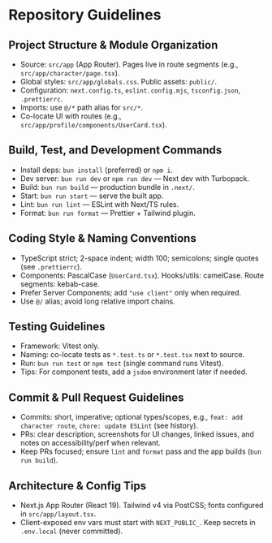 # Repository Guidelines

## Project Structure & Module Organization
- Source: `src/app` (App Router). Pages live in route segments (e.g., `src/app/character/page.tsx`).
- Global styles: `src/app/globals.css`. Public assets: `public/`.
- Configuration: `next.config.ts`, `eslint.config.mjs`, `tsconfig.json`, `.prettierrc`.
- Imports: use `@/*` path alias for `src/*`.
- Co-locate UI with routes (e.g., `src/app/profile/components/UserCard.tsx`).

## Build, Test, and Development Commands
- Install deps: `bun install` (preferred) or `npm i`.
- Dev server: `bun run dev` or `npm run dev` — Next dev with Turbopack.
- Build: `bun run build` — production bundle in `.next/`.
- Start: `bun run start` — serve the built app.
- Lint: `bun run lint` — ESLint with Next/TS rules.
- Format: `bun run format` — Prettier + Tailwind plugin.

## Coding Style & Naming Conventions
- TypeScript strict; 2-space indent; width 100; semicolons; single quotes (see `.prettierrc`).
- Components: PascalCase (`UserCard.tsx`). Hooks/utils: camelCase. Route segments: kebab-case.
- Prefer Server Components; add `"use client"` only when required.
- Use `@/` alias; avoid long relative import chains.

## Testing Guidelines
- Framework: Vitest only.
- Naming: co-locate tests as `*.test.ts` or `*.test.tsx` next to source.
- Run: `bun run test` or `npm test` (single command runs Vitest).
- Tips: For component tests, add a `jsdom` environment later if needed.

## Commit & Pull Request Guidelines
- Commits: short, imperative; optional types/scopes, e.g., `feat: add character route`, `chore: update ESLint` (see history).
- PRs: clear description, screenshots for UI changes, linked issues, and notes on accessibility/perf when relevant.
- Keep PRs focused; ensure `lint` and `format` pass and the app builds (`bun run build`).

## Architecture & Config Tips
- Next.js App Router (React 19). Tailwind v4 via PostCSS; fonts configured in `src/app/layout.tsx`.
- Client-exposed env vars must start with `NEXT_PUBLIC_`. Keep secrets in `.env.local` (never committed).
